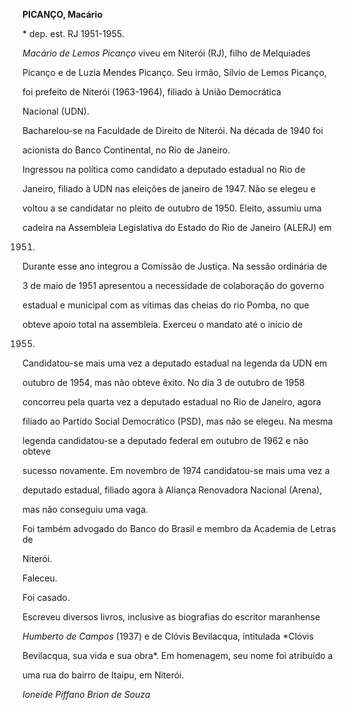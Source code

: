 **PICANÇO, Macário**



\* dep. est. RJ 1951-1955.



*Macário de Lemos Picanço* viveu em Niterói (RJ), filho de Melquiades

Picanço e de Luzia Mendes Picanço. Seu irmão, Sílvio de Lemos Picanço,

foi prefeito de Niterói (1963-1964), filiado à União Democrática

Nacional (UDN).



Bacharelou-se na Faculdade de Direito de Niterói. Na década de 1940 foi

acionista do Banco Continental, no Rio de Janeiro.



Ingressou na política como candidato a deputado estadual no Rio de

Janeiro, filiado à UDN nas eleições de janeiro de 1947. Não se elegeu e

voltou a se candidatar no pleito de outubro de 1950. Eleito, assumiu uma

cadeira na Assembleia Legislativa do Estado do Rio de Janeiro (ALERJ) em

1951.



Durante esse ano integrou a Comissão de Justiça. Na sessão ordinária de

3 de maio de 1951 apresentou a necessidade de colaboração do governo

estadual e municipal com as vítimas das cheias do rio Pomba, no que

obteve apoio total na assembleia. Exerceu o mandato até o início de

1955.



Candidatou-se mais uma vez a deputado estadual na legenda da UDN em

outubro de 1954, mas não obteve êxito. No dia 3 de outubro de 1958

concorreu pela quarta vez a deputado estadual no Rio de Janeiro, agora

filiado ao Partido Social Democrático (PSD), mas não se elegeu. Na mesma

legenda candidatou-se a deputado federal em outubro de 1962 e não obteve

sucesso novamente. Em novembro de 1974 candidatou-se mais uma vez a

deputado estadual, filiado agora à Aliança Renovadora Nacional (Arena),

mas não conseguiu uma vaga.



Foi também advogado do Banco do Brasil e membro da Academia de Letras de

Niterói.



Faleceu.



Foi casado.



Escreveu diversos livros, inclusive as biografias do escritor maranhense

*Humberto de Campos* (1937) e de Clóvis Bevilacqua, intitulada *Clóvis

Bevilacqua, sua vida e sua obra*. Em homenagem, seu nome foi atribuído a

uma rua do bairro de Itaipu, em Niterói.



*Ioneide Piffano Brion de Souza*



